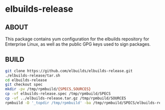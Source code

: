 # elbuilds-release

## ABOUT

This package contains yum configuration for the elbuilds repository for Enterprise Linux, as well as the public GPG keys used to sign packages.

## BUILD

```bash
git clone https://github.com/elbuilds/elbuilds-release.git
./elbuilds-release/tar.sh
cd elbuilds-release
git checkout spec
mkdir -pv /tmp/rpmbuild/{SPECS,SOURCES}
cp -vf elbuilds-release.spec /tmp/rpmbuild/SPECS
cp -vf ../elbuilds-release.tar.gz /tmp/rpmbuild/SOURCES
rpmbuild -D '_topdir /tmp/rpmbuild' -ba /tmp/rpmbuild/SPECS/elbuilds-release.spec
```

